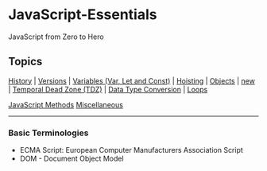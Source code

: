 # JavaScript-Essentials

JavaScript from Zero to Hero

## Topics

[History](/Theory/historyAndFeatures.md) | [Versions](/Theory/versionsOfJavascript.md) | [Variables (Var, Let and Const)](/Theory/variables.md) | [Hoisting](/Theory/hoisting.md) | [Objects](/Theory/objects.md) | [new](/Theory/newKeyword.md) | [Temporal Dead Zone (TDZ)](/Theory/temporalDeadZone.md) | [Data Type Conversion](/Theory/dataConversion.md) | [Loops](/Theory/loops.md)

[JavaScript Methods]()
[Miscellaneous](/Theory/miscellaneous.md)

---

### Basic Terminologies

- ECMA Script: European Computer Manufacturers Association Script
- DOM - Document Object Model
